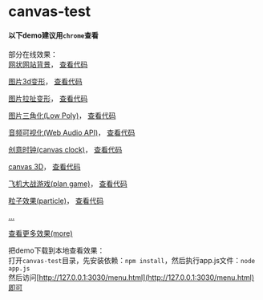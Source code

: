 # canvas-test

#### 以下demo建议用`chrome`查看<br>

部分在线效果：<br>
[网状网站背景](http://whxaxes.github.io/canvas-test/src//Funny-demo/netparticle/net_1.html)，
[查看代码](https://github.com/whxaxes/canvas-test/tree/gh-pages/src//Funny-demo/netparticle)<br>

[图片3d变形](http://whxaxes.github.io/canvas-test/src/Funny-demo/transform/demo2.html)，
[查看代码](https://github.com/whxaxes/canvas-test/tree/gh-pages/src/Funny-demo/transform)<br>

[图片拉扯变形](http://whxaxes.github.io/canvas-test/src/Funny-demo/transform/demo1.html)，
[查看代码](https://github.com/whxaxes/canvas-test/tree/gh-pages/src/Funny-demo/transform)<br>

[图片三角化(Low Poly)](http://whxaxes.github.io/canvas-test/src/Funny-demo/lowpoly/index.html)，
[查看代码](https://github.com/whxaxes/canvas-test/tree/gh-pages/src/Funny-demo/lowpoly/)<br>

[音频可视化(Web Audio API)](http://whxaxes.github.io/canvas-test/src/Funny-demo/musicPlayer/index.html)，
[查看代码](https://github.com/whxaxes/canvas-test/tree/gh-pages/src/Funny-demo/musicPlayer/)<br>

[创意时钟(canvas clock)](http://whxaxes.github.io/canvas-test/src/Funny-demo/coolClock/index.html)，
[查看代码](https://github.com/whxaxes/canvas-test/tree/gh-pages/src/Funny-demo/coolClock/)<br>

[canvas 3D](http://whxaxes.github.io/canvas-test/src/3D-demo/3Dcubes.html)，
[查看代码](https://github.com/whxaxes/canvas-test/tree/gh-pages/src/3D-demo/)<br>

[飞机大战游戏(plan game)](http://whxaxes.github.io/canvas-test/src/Game-demo/planGame/index.html)，
[查看代码](https://github.com/whxaxes/canvas-test/tree/gh-pages/src/Game-demo/planGame/)<br>

[粒子效果(particle)](http://whxaxes.github.io/canvas-test/src/Particle-demo/orangutan/index.html)，
[查看代码](https://github.com/whxaxes/canvas-test/tree/gh-pages/src/Particle-demo/orangutan/)<br>

[...](http://whxaxes.github.io/canvas-test/menu.html)<br>

[查看更多效果(more)](http://whxaxes.github.io/canvas-test/menu.html)<br>

把demo下载到本地查看效果：<br>
打开`canvas-test`目录，先安装依赖：`npm install`，然后执行app.js文件：`node app.js`<br>
然后访问[http://127.0.0.1:3030/menu.html](http://127.0.0.1:3030/menu.html)即可
